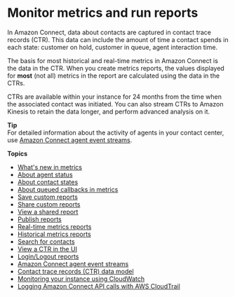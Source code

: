 # Monitor metrics and run reports<a name="amazon-connect-metrics"></a>

In Amazon Connect, data about contacts are captured in contact trace records \(CTR\)\. This data can include the amount of time a contact spends in each state: customer on hold, customer in queue, agent interaction time\. 

The basis for most historical and real\-time metrics in Amazon Connect is the data in the CTR\. When you create metrics reports, the values displayed for **most** \(not all\) metrics in the report are calculated using the data in the CTRs\. 

CTRs are available within your instance for 24 months from the time when the associated contact was initiated\. You can also stream CTRs to Amazon Kinesis to retain the data longer, and perform advanced analysis on it\.

**Tip**  
For detailed information about the activity of agents in your contact center, use [Amazon Connect agent event streams](agent-event-streams.md)\.

**Topics**
+ [What's new in metrics](upcoming-changes.md)
+ [About agent status](metrics-agent-status.md)
+ [About contact states](about-contact-states.md)
+ [About queued callbacks in metrics](about-queued-callbacks.md)
+ [Save custom reports](save-reports.md)
+ [Share custom reports](share-reports.md)
+ [View a shared report](view-a-shared-report.md)
+ [Publish reports](publish-reports.md)
+ [Real\-time metrics reports](real-time-metrics-reports.md)
+ [Historical metrics reports](historical-metrics.md)
+ [Search for contacts](contact-search.md)
+ [View a CTR in the UI](sample-ctr.md)
+ [Login/Logout reports](login-logout-reports.md)
+ [Amazon Connect agent event streams](agent-event-streams.md)
+ [Contact trace records \(CTR\) data model](ctr-data-model.md)
+ [Monitoring your instance using CloudWatch](monitoring-cloudwatch.md)
+ [Logging Amazon Connect API calls with AWS CloudTrail](logging-using-cloudtrail.md)